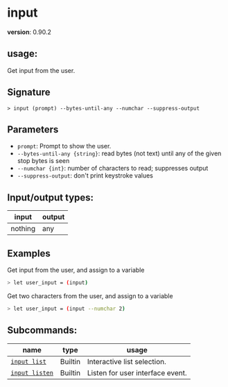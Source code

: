 # input

**version**: 0.90.2

## **usage**:

Get input from the user.

## Signature

`> input (prompt) --bytes-until-any --numchar --suppress-output`

## Parameters

- `prompt`: Prompt to show the user.
- `--bytes-until-any {string}`: read bytes (not text) until any of the given stop bytes is seen
- `--numchar {int}`: number of characters to read; suppresses output
- `--suppress-output`: don't print keystroke values

## Input/output types:

| input   | output |
| ------- | ------ |
| nothing | any    |

## Examples

Get input from the user, and assign to a variable

```bash
> let user_input = (input)
```

Get two characters from the user, and assign to a variable

```bash
> let user_input = (input --numchar 2)
```

## Subcommands:

| name                                             | type    | usage                            |
| ------------------------------------------------ | ------- | -------------------------------- |
| [`input list`](/commands/docs/input_list.md)     | Builtin | Interactive list selection.      |
| [`input listen`](/commands/docs/input_listen.md) | Builtin | Listen for user interface event. |
